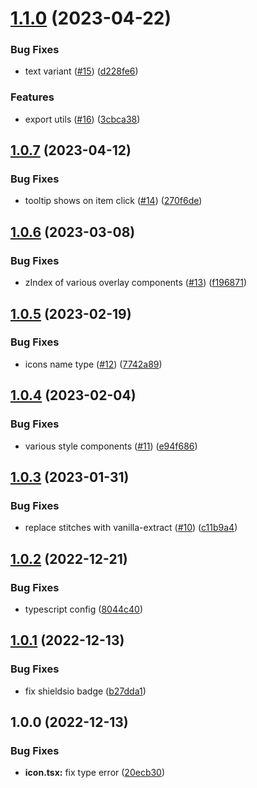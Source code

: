 # [1.1.0](https://github.com/cinnyapp/folds/compare/v1.0.7...v1.1.0) (2023-04-22)

### Bug Fixes

- text variant ([#15](https://github.com/cinnyapp/folds/issues/15)) ([d228fe6](https://github.com/cinnyapp/folds/commit/d228fe6e0a048c4b150afd00d40f3b89c5e761ea))

### Features

- export utils ([#16](https://github.com/cinnyapp/folds/issues/16)) ([3cbca38](https://github.com/cinnyapp/folds/commit/3cbca3850a1b68f729815ba27f7d27ecd3172928))

## [1.0.7](https://github.com/cinnyapp/folds/compare/v1.0.6...v1.0.7) (2023-04-12)

### Bug Fixes

- tooltip shows on item click ([#14](https://github.com/cinnyapp/folds/issues/14)) ([270f6de](https://github.com/cinnyapp/folds/commit/270f6de776daa07d0999d7e7880e3bff13cd8d0d))

## [1.0.6](https://github.com/cinnyapp/folds/compare/v1.0.5...v1.0.6) (2023-03-08)

### Bug Fixes

- zIndex of various overlay components ([#13](https://github.com/cinnyapp/folds/issues/13)) ([f196871](https://github.com/cinnyapp/folds/commit/f1968710ee1e4fdb83c5b2db055cc109de3cac99))

## [1.0.5](https://github.com/cinnyapp/folds/compare/v1.0.4...v1.0.5) (2023-02-19)

### Bug Fixes

- icons name type ([#12](https://github.com/cinnyapp/folds/issues/12)) ([7742a89](https://github.com/cinnyapp/folds/commit/7742a891d63e57e34fc27a891beaa1694e675152))

## [1.0.4](https://github.com/cinnyapp/folds/compare/v1.0.3...v1.0.4) (2023-02-04)

### Bug Fixes

- various style components ([#11](https://github.com/cinnyapp/folds/issues/11)) ([e94f686](https://github.com/cinnyapp/folds/commit/e94f686c4797b652f6e705a2a5f6959b12660c65))

## [1.0.3](https://github.com/cinnyapp/folds/compare/v1.0.2...v1.0.3) (2023-01-31)

### Bug Fixes

- replace stitches with vanilla-extract ([#10](https://github.com/cinnyapp/folds/issues/10)) ([c11b9a4](https://github.com/cinnyapp/folds/commit/c11b9a409c92bf072fb8ee2a94d52eadef3d8c6f))

## [1.0.2](https://github.com/cinnyapp/folds/compare/v1.0.1...v1.0.2) (2022-12-21)

### Bug Fixes

- typescript config ([8044c40](https://github.com/cinnyapp/folds/commit/8044c40ff1a8ff4ba8da312a209f7f15dbc1ed4b))

## [1.0.1](https://github.com/cinnyapp/folds/compare/v1.0.0...v1.0.1) (2022-12-13)

### Bug Fixes

- fix shieldsio badge ([b27dda1](https://github.com/cinnyapp/folds/commit/b27dda1550364288899b3d15c4de0df3c0dea5cc))

## 1.0.0 (2022-12-13)

### Bug Fixes

- **icon.tsx:** fix type error ([20ecb30](https://github.com/cinnyapp/folds/commit/20ecb30f6b23434ff5650cb010ecb4dd9e8589fc))
